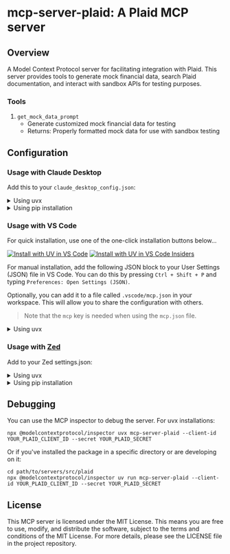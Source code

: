 # mcp-server-plaid: A Plaid MCP server

## Overview

A Model Context Protocol server for facilitating integration with Plaid. This server provides tools to generate mock financial data, search Plaid documentation, and interact with sandbox APIs for testing purposes.

### Tools

1. `get_mock_data_prompt`
   - Generate customized mock financial data for testing
   - Returns: Properly formatted mock data for use with sandbox testing

## Configuration

### Usage with Claude Desktop

Add this to your `claude_desktop_config.json`:

<details>
<summary>Using uvx</summary>

```json
{
  "mcpServers": {
    "plaid": {
      "command": "uvx",
      "args": [
        "mcp-server-plaid",
        "--client-id",
        "YOUR_PLAID_CLIENT_ID",
        "--secret",
        "YOUR_PLAID_SECRET"
      ]
    }
  }
}
```
</details>

<details>
<summary>Using pip installation</summary>

```json
{
  "mcpServers": {
    "plaid": {
      "command": "python",
      "args": [
        "-m",
        "mcp_server_plaid",
        "--client-id",
        "YOUR_PLAID_CLIENT_ID",
        "--secret",
        "YOUR_PLAID_SECRET"
      ]
    }
  }
}
```
</details>

### Usage with VS Code

For quick installation, use one of the one-click installation buttons below...

[![Install with UV in VS Code](https://img.shields.io/badge/VS_Code-UV-0098FF?style=flat-square&logo=visualstudiocode&logoColor=white)](https://insiders.vscode.dev/redirect/mcp/install?name=plaid&inputs=%5B%7B%22type%22%3A%22promptString%22%2C%22id%22%3A%22client_id%22%2C%22description%22%3A%22Plaid%20Client%20ID%22%2C%22password%22%3Afalse%7D%2C%7B%22type%22%3A%22promptString%22%2C%22id%22%3A%22secret%22%2C%22description%22%3A%22Plaid%20Secret%22%2C%22password%22%3Atrue%7D%5D&config=%7B%22command%22%3A%22uvx%22%2C%22args%22%3A%5B%22mcp-server-plaid%22%5D%2C%22env%22%3A%7B%22PLAID_CLIENT_ID%22%3A%22%24%7Binput%3Aclient_id%7D%22%2C%22PLAID_SECRET%22%3A%22%24%7Binput%3Asecret%7D%22%7D%7D) [![Install with UV in VS Code Insiders](https://img.shields.io/badge/VS_Code_Insiders-UV-24bfa5?style=flat-square&logo=visualstudiocode&logoColor=white)](https://insiders.vscode.dev/redirect/mcp/install?name=plaid&inputs=%5B%7B%22type%22%3A%22promptString%22%2C%22id%22%3A%22client_id%22%2C%22description%22%3A%22Plaid%20Client%20ID%22%2C%22password%22%3Afalse%7D%2C%7B%22type%22%3A%22promptString%22%2C%22id%22%3A%22secret%22%2C%22description%22%3A%22Plaid%20Secret%22%2C%22password%22%3Atrue%7D%5D&config=%7B%22command%22%3A%22uvx%22%2C%22args%22%3A%5B%22mcp-server-plaid%22%5D%2C%22env%22%3A%7B%22PLAID_CLIENT_ID%22%3A%22%24%7Binput%3Aclient_id%7D%22%2C%22PLAID_SECRET%22%3A%22%24%7Binput%3Asecret%7D%22%7D%7D&quality=insiders)

For manual installation, add the following JSON block to your User Settings (JSON) file in VS Code. You can do this by pressing `Ctrl + Shift + P` and typing `Preferences: Open Settings (JSON)`.

Optionally, you can add it to a file called `.vscode/mcp.json` in your workspace. This will allow you to share the configuration with others.

> Note that the `mcp` key is needed when using the `mcp.json` file.

<details>
<summary>Using uvx</summary>

```json
{
  "mcp": {
    "inputs": [
      {
        "type": "promptString",
        "id": "client_id",
        "description": "Plaid Client ID",
        "password": false
      },
      {
        "type": "promptString",
        "id": "secret",
        "description": "Plaid Secret",
        "password": true
      }
    ],
    "servers": {
      "plaid": {
        "command": "uvx",
        "args": ["mcp-server-plaid"],
        "env": {
          "PLAID_CLIENT_ID": "${input:client_id}",
          "PLAID_SECRET": "${input:secret}"
        }
      }
    }
  }
}
```
</details>

### Usage with [Zed](https://github.com/zed-industries/zed)

Add to your Zed settings.json:

<details>
<summary>Using uvx</summary>

```json
{
   "context_servers": {
      "mcp-server-plaid": {
         "command": {
            "path": "uvx",
            "args": [
               "mcp-server-plaid",
               "--client-id",
               "YOUR_PLAID_CLIENT_ID",
               "--secret",
               "YOUR_PLAID_SECRET"
            ]
         }
      }
   }
}
```
</details>

<details>
<summary>Using pip installation</summary>

```json
{
  "context_servers": {
    "mcp-server-plaid": {
      "command": "python",
      "args": [
        "-m",
        "mcp_server_plaid",
        "--client-id",
        "YOUR_PLAID_CLIENT_ID",
        "--secret",
        "YOUR_PLAID_SECRET"
      ]
    }
  }
}
```
</details>

## Debugging

You can use the MCP inspector to debug the server. For uvx installations:

```
npx @modelcontextprotocol/inspector uvx mcp-server-plaid --client-id YOUR_PLAID_CLIENT_ID --secret YOUR_PLAID_SECRET
```

Or if you've installed the package in a specific directory or are developing on it:

```
cd path/to/servers/src/plaid
npx @modelcontextprotocol/inspector uv run mcp-server-plaid --client-id YOUR_PLAID_CLIENT_ID --secret YOUR_PLAID_SECRET
```

## License

This MCP server is licensed under the MIT License. This means you are free to use, modify, and distribute the software, subject to the terms and conditions of the MIT License. For more details, please see the LICENSE file in the project repository.
